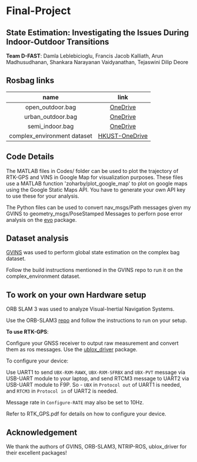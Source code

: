 # Final-Project



## State Estimation: Investigating the Issues During Indoor-Outdoor Transitions 

 **Team D-FAST**: Damla Leblebicioglu, Francis Jacob Kalliath, Arun Madhusudhanan, Shankara Narayanan Vaidyanathan, Tejaswini Dilip Deore


## Rosbag links

| name | link | 
| :--: |:--: |
| open_outdoor.bag | [OneDrive](https://northeastern-my.sharepoint.com/:u:/g/personal/vaidyanathan_sh_northeastern_edu/Efrl4id25cFDiHSyVB6ihKcB-bfJY0ZBGCrS8GzD4BQfdA?e=yJyCPb) |
| urban_outdoor.bag | [OneDrive](https://northeastern-my.sharepoint.com/:u:/g/personal/vaidyanathan_sh_northeastern_edu/EaOPDkP7WVtMmcOhK9DRKkgB91QAfJzZWEkuyJv9Qx_fWA?e=VpIiZg) |
| semi_indoor.bag | [OneDrive](https://northeastern-my.sharepoint.com/:u:/g/personal/vaidyanathan_sh_northeastern_edu/ETzn91pYvCRBvSpGH23LRJUBkxd3kxa8uYPVD0yNv36kFw?e=EaTtUA) |
| complex_environment dataset  | [HKUST-OneDrive](https://hkustconnect-my.sharepoint.com/:u:/g/personal/scaoad_connect_ust_hk/EalZKULm8QFPqNZlf53C31QBmcQ1KUsWnOQ6N2rIefNBYA?e=QUbvHe) |

## Code Details

The MATLAB files in Codes/ folder can be used to plot the trajectory of RTK-GPS and VINS in Google Map for visualization purposes. These files use a MATLAB function 'zoharby/plot_google​_map' to plot on google maps using the Google Static Maps API. You have to generate your own API key to use these for your analysis. 

The Python files can be used to convert nav_msgs/Path messages given my GVINS to geometry_msgs/PoseStamped Messages to perforn pose error analysis on the [evo](https://github.com/MichaelGrupp/evo) package. 

## Dataset analysis
[GVINS](https://github.com/HKUST-Aerial-Robotics/GVINS) was used to perform global state estimation on the complex bag dataset. 

Follow the build instructions mentioned in the GVINS repo to run it on the complex_environment dataset. 

## To work on your own Hardware setup 
ORB SLAM 3 was used to analyze Visual-Inertial Navigation Systems. 

Use the ORB-SLAM3 [repo](https://github.com/UZ-SLAMLab/ORB_SLAM3) and follow the instructions to run on your setup. 

**To use RTK-GPS**: 

Configure your GNSS receiver to output raw measurement and convert them as ros messages. Use the [ublox_driver](https://github.com/HKUST-Aerial-Robotics/ublox_driver) package. 

To configure your device:

Use UART1 to send ```UBX-RXM-RAWX```, ```UBX-RXM-SFRBX``` and ```UBX-PVT``` message via USB-UART module to your laptop, and send RTCM3 message to UART2 via USB-UART module to F9P. So - ```UBX``` in ```Protocol out``` of UART1 is needed, and ```RTCM3``` in ```Protocol in``` of UART2 is needed.

Message rate in ```Configure-RATE``` may also be set to 10Hz.

Refer to RTK_GPS.pdf for details on how to configure your device.

## Acknowledgement

We thank the authors of GVINS, ORB-SLAM3, NTRIP-ROS, ublox_driver for their excellent packages!


